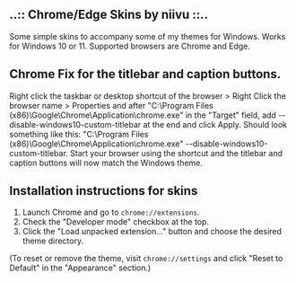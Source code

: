 ## ..:: Chrome/Edge Skins by niivu ::..

Some simple skins to accompany some of my themes for Windows.  Works for Windows 10 or 11.  Supported browsers are Chrome and Edge.

## Chrome Fix for the titlebar and caption buttons.
Right click the taskbar or desktop shortcut of the browser > Right Click the browser name > Properties and after "C:\Program Files (x86)\Google\Chrome\Application\chrome.exe" in the "Target" field, add --disable-windows10-custom-titlebar at the end and click Apply. Should look something like this: "C:\Program Files (x86)\Google\Chrome\Application\chrome.exe" --disable-windows10-custom-titlebar. Start your browser using the shortcut and the titlebar and caption buttons will now match the Windows theme.

## Installation instructions for skins

1. Launch Chrome and go to `chrome://extensions`.
2. Check the "Developer mode" checkbox at the top.
3. Click the "Load unpacked extension..." button and choose the desired theme directory.  

(To reset or remove the theme, visit `chrome://settings` and click "Reset to Default" in the "Appearance" section.)
